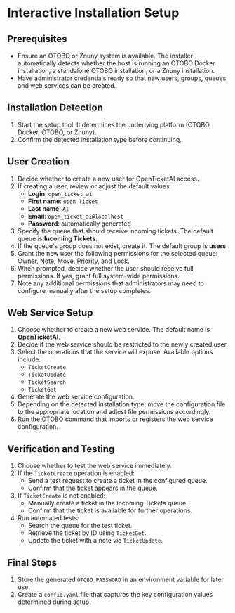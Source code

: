 # Interactive Installation Setup

## Prerequisites
- Ensure an OTOBO or Znuny system is available. The installer automatically detects whether the host is running an OTOBO Docker installation, a standalone OTOBO installation, or a Znuny installation.
- Have administrator credentials ready so that new users, groups, queues, and web services can be created.

## Installation Detection
1. Start the setup tool. It determines the underlying platform (OTOBO Docker, OTOBO, or Znuny).
2. Confirm the detected installation type before continuing.

## User Creation
1. Decide whether to create a new user for OpenTicketAI access.
2. If creating a user, review or adjust the default values:
   - **Login**: `open_ticket_ai`
   - **First name**: `Open Ticket`
   - **Last name**: `AI`
   - **Email**: `open_ticket_ai@localhost`
   - **Password**: automatically generated
3. Specify the queue that should receive incoming tickets. The default queue is **Incoming Tickets**.
4. If the queue's group does not exist, create it. The default group is **users**.
5. Grant the new user the following permissions for the selected queue: Owner, Note, Move, Priority, and Lock.
6. When prompted, decide whether the user should receive full permissions. If yes, grant full system-wide permissions.
7. Note any additional permissions that administrators may need to configure manually after the setup completes.

## Web Service Setup
1. Choose whether to create a new web service. The default name is **OpenTicketAI**.
2. Decide if the web service should be restricted to the newly created user.
3. Select the operations that the service will expose. Available options include:
   - `TicketCreate`
   - `TicketUpdate`
   - `TicketSearch`
   - `TicketGet`
4. Generate the web service configuration.
5. Depending on the detected installation type, move the configuration file to the appropriate location and adjust file permissions accordingly.
6. Run the OTOBO command that imports or registers the web service configuration.

## Verification and Testing
1. Choose whether to test the web service immediately.
2. If the `TicketCreate` operation is enabled:
   - Send a test request to create a ticket in the configured queue.
   - Confirm that the ticket appears in the queue.
3. If `TicketCreate` is not enabled:
   - Manually create a ticket in the Incoming Tickets queue.
   - Confirm that the ticket is available for further operations.
4. Run automated tests:
   - Search the queue for the test ticket.
   - Retrieve the ticket by ID using `TicketGet`.
   - Update the ticket with a note via `TicketUpdate`.

## Final Steps
1. Store the generated `OTOBO_PASSWORD` in an environment variable for later use.
2. Create a `config.yaml` file that captures the key configuration values determined during setup.
